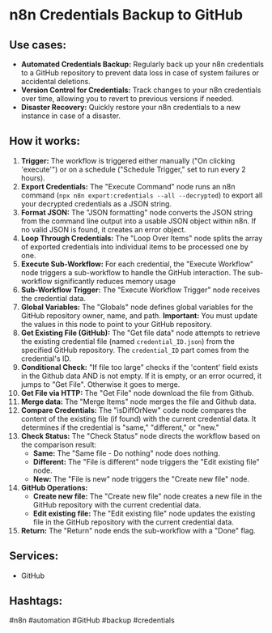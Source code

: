 # n8n Credentials Backup to GitHub

## Use cases:

- **Automated Credentials Backup:** Regularly back up your n8n credentials to a GitHub repository to prevent data loss in case of system failures or accidental deletions.
- **Version Control for Credentials:** Track changes to your n8n credentials over time, allowing you to revert to previous versions if needed.
- **Disaster Recovery:** Quickly restore your n8n credentials to a new instance in case of a disaster.

## How it works:

1.  **Trigger:** The workflow is triggered either manually ("On clicking 'execute'") or on a schedule ("Schedule Trigger," set to run every 2 hours).
2.  **Export Credentials:** The "Execute Command" node runs an n8n command (`npx n8n export:credentials --all --decrypted`) to export all your decrypted credentials as a JSON string.
3.  **Format JSON:** The "JSON formatting" node converts the JSON string from the command line output into a usable JSON object within n8n. If no valid JSON is found, it creates an error object.
4.  **Loop Through Credentials:** The "Loop Over Items" node splits the array of exported credentials into individual items to be processed one by one.
5.  **Execute Sub-Workflow:** For each credential, the "Execute Workflow" node triggers a sub-workflow to handle the GitHub interaction. The sub-workflow significantly reduces memory usage
6.  **Sub-Workflow Trigger:** The "Execute Workflow Trigger" node receives the credential data.
7.  **Global Variables:** The "Globals" node defines global variables for the GitHub repository owner, name, and path. **Important:** You must update the values in this node to point to your GitHub repository.
8.  **Get Existing File (GitHub):** The "Get file data" node attempts to retrieve the existing credential file (named `credential_ID.json`) from the specified GitHub repository. The `credential_ID` part comes from the credential's ID.
9.  **Conditional Check:** "If file too large" checks if the 'content' field exists in the Github data AND is not empty. If it is empty, or an error ocurred, it jumps to "Get File". Otherwise it goes to merge.
10. **Get File via HTTP:** The "Get File" node download the file from Github.
11. **Merge data:** The "Merge Items" node merges the file and Github data.
12. **Compare Credentials:** The "isDiffOrNew" code node compares the content of the existing file (if found) with the current credential data. It determines if the credential is "same," "different," or "new."
13. **Check Status:** The "Check Status" node directs the workflow based on the comparison result:
    *   **Same:** The "Same file - Do nothing" node does nothing.
    *   **Different:** The "File is different" node triggers the "Edit existing file" node.
    *   **New:** The "File is new" node triggers the "Create new file" node.
14. **GitHub Operations:**
    *   **Create new file:** The "Create new file" node creates a new file in the GitHub repository with the current credential data.
    *   **Edit existing file:** The "Edit existing file" node updates the existing file in the GitHub repository with the current credential data.
15. **Return:** The "Return" node ends the sub-workflow with a "Done" flag.

## Services:

-   GitHub

## Hashtags:

#n8n #automation #GitHub #backup #credentials
